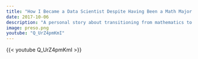 ```yaml
---
title: "How I Became a Data Scientist Despite Having Been a Math Major: The Talk"
date: 2017-10-06
description: "A personal story about transitioning from mathematics to data science."
image: preso.png
youtube: "Q_UrZ4pmKmI"
---
```


{{< youtube Q_UrZ4pmKmI >}}
